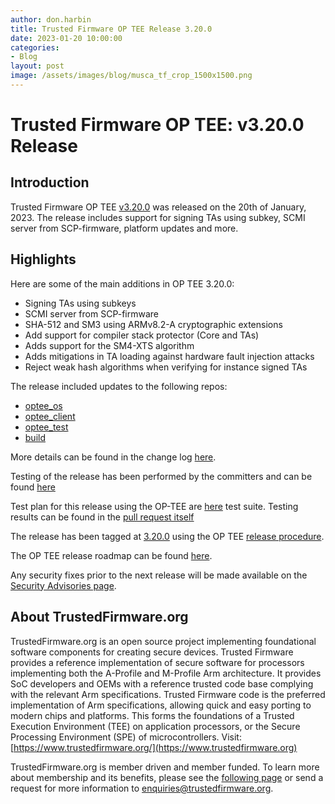 ```yaml
---
author: don.harbin
title: Trusted Firmware OP TEE Release 3.20.0
date: 2023-01-20 10:00:00
categories:
- Blog
layout: post
image: /assets/images/blog/musca_tf_crop_1500x1500.png
---
```


**Trusted Firmware OP TEE: v3.20.0 Release**
=====================================================

Introduction
------------

Trusted Firmware OP TEE [v3.20.0](https://github.com/OP-TEE/optee_os/blob/3.20.0/CHANGELOG.md) was released on the 20th of January, 2023. The release includes support for signing TAs using subkey, SCMI server from SCP-firmware, platform updates and more.

Highlights 
----------

Here are some of the main additions in OP TEE 3.20.0:

- Signing TAs using subkeys
- SCMI server from SCP-firmware
- SHA-512 and SM3 using ARMv8.2-A cryptographic extensions
- Add support for compiler stack protector (Core and TAs)
- Adds support for the SM4-XTS algorithm
- Adds mitigations in TA loading against hardware fault injection attacks
- Reject weak hash algorithms when verifying for instance signed TAs

The release included updates to the following repos:

- [optee_os](https://optee.readthedocs.io/en/latest/building/gits/optee_os.html#optee-os) 
- [optee_client](https://optee.readthedocs.io/en/latest/building/gits/optee_client.html#optee-client) 
- [optee_test](https://optee.readthedocs.io/en/latest/building/gits/optee_test.html#optee-test) 
- [build](https://optee.readthedocs.io/en/latest/building/gits/build.html#build) 
 
More details can be found in the change log [here](https://github.com/OP-TEE/optee_os/blob/3.20.0/CHANGELOG.md).

Testing of the release has been performed by the committers and can be found [here](https://github.com/OP-TEE/optee_os/commit/8e74d47616a20eaa23ca692f4bbbf917a236ed94)

Test plan for this release using the OP-TEE are [here](https://optee.readthedocs.io/en/latest/building/gits/optee_test.html) test suite. 
Testing results can be found in the [pull request itself](https://github.com/OP-TEE/optee_os/pull/5751)

The release has been tagged at [3.20.0](https://github.com/OP-TEE/optee_os/releases/tag/3.20.0) using the OP TEE [release procedure](https://optee.readthedocs.io/en/latest/general/releases.html#release-procedure). 

The OP TEE release roadmap can be found [here](https://optee.readthedocs.io/en/latest/general/releases.html). 

Any security fixes prior to the next release will be made available on the [Security Advisories page](https://github.com/OP-TEE/optee_os/security/advisories?state=published). 

About TrustedFirmware.org
----------
TrustedFirmware.org is an open source project implementing foundational software components for creating secure devices. Trusted Firmware provides a reference implementation of secure software for processors implementing both the A-Profile and M-Profile Arm architecture. It provides SoC developers and OEMs with a reference trusted code base complying with the relevant Arm specifications. Trusted Firmware code is the preferred implementation of Arm specifications, allowing quick and easy porting to modern chips and platforms. This forms the foundations of a Trusted Execution Environment (TEE) on application processors, or the Secure Processing Environment (SPE) of microcontrollers. 
Visit:[https://www.trustedfirmware.org/](https://www.trustedfirmware.org)

TrustedFirmware.org is member driven and member funded. To learn more about membership and its benefits, please see the [following page](https://www.trustedfirmware.org/about) or send a request for more information to enquiries@trustedfirmware.org.
